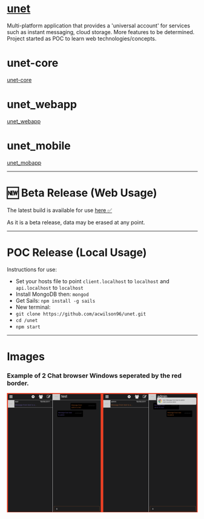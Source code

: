 # [unet](https://acwilson96.github.io/unet/)
Multi-platform application that provides a 'universal account' for services such as instant messaging, cloud storage. More features to be determined. Project started as POC to learn web technologies/concepts.

# unet-core
[unet-core](https://github.com/acwilson96/unet-core)

# unet_webapp
[unet_webapp](https://github.com/acwilson96/unet_webapp)

# unet_mobile
[unet_mobapp](https://github.com/acwilson96/unet_mobile)

---

# 🆕 Beta Release (Web Usage)
The latest build is available for use [here ✅](https://acwilson96.github.io/unet_webapp/build/)

As it is a beta release, data may be erased at any point.

---

# POC Release (Local Usage)
Instructions for use:

* Set your hosts file to point `client.localhost` to `localhost` and `api.localhost` to `localhost`
* Install MongoDB then: `mongod`
* Get Sails: `npm install -g sails`
* New terminal:
* `git clone https://github.com/acwilson96/unet.git`
* `cd /unet`
* `npm start`

---

# Images

### Example of 2 Chat browser Windows seperated by the red border.
![Split Screen Chat Example](https://github.com/acwilson96/unet/blob/master/unet_chat.png "Split Screen Chat Windows")
